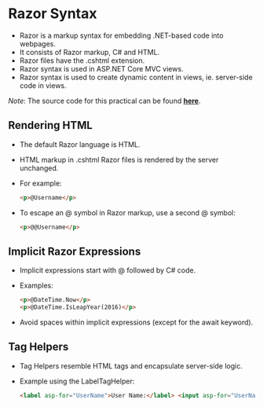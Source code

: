# Razor Syntax

- Razor is a markup syntax for embedding .NET-based code into webpages.
- It consists of Razor markup, C# and HTML.
- Razor files have the .cshtml extension.
- Razor syntax is used in ASP.NET Core MVC views.
- Razor syntax is used to create dynamic content in views, ie. server-side code in views.

_Note_: The source code for this practical can be found **[here](../MVC%20Demonstration/Views/Home/Index.cshtml)**.

## Rendering HTML

- The default Razor language is HTML.
- HTML markup in .cshtml Razor files is rendered by the server unchanged.
- For example:

  ```html
  <p>@Username</p>
  ```

- To escape an @ symbol in Razor markup, use a second @ symbol:

  ```html
  <p>@@Username</p>
  ```

## Implicit Razor Expressions

- Implicit expressions start with @ followed by C# code.
- Examples:

  ```html
  <p>@DateTime.Now</p>
  <p>@DateTime.IsLeapYear(2016)</p>
  ```

- Avoid spaces within implicit expressions (except for the await keyword).

## Tag Helpers

- Tag Helpers resemble HTML tags and encapsulate server-side logic.
- Example using the LabelTagHelper:

  ```html
  <label asp-for="UserName">User Name:</label> <input asp-for="UserName" />
  ```
